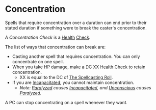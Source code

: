 # Concentration

Spells that require concentration over a duration can end prior to their stated duration if something were to break the caster's concentration.

A *Concentration Check* is a [Health](../../Player%20Characters/Attributes/Health.md) [Check](../../Game%20Procedures/Core%20Procedures/Check.md).

The list of ways that concentration can break are:

- Casting another spell that requires concentration. You can only concentrate on one spell.
- When you take [HP](../../Player%20Characters/Derived%20Statistics/Hit%20Points.md) damage, make a [DC](../../Game%20Procedures/Core%20Procedures/DC.md) XX [Health](../../Player%20Characters/Attributes/Health.md) [Check](../../Game%20Procedures/Core%20Procedures/Check.md) to retain concentration.
	- XX is equal to the DC of [The Spellcasting Roll](../Spellcasting/Spellcasting.md#The%20Spellcasting%20Roll).
- If you are [Incapacitated](../../Game%20Procedures/Conditions/Incapacitated.md), you cannot maintain concentration.
	- *Note: [Paralyzed](../../Game%20Procedures/Conditions/Paralyzed.md) causes [Incapacitated](../../Game%20Procedures/Conditions/Incapacitated.md), and [Unconscious](../../Game%20Procedures/Conditions/Unconscious.md) causes [Paralyzed](../../Game%20Procedures/Conditions/Paralyzed.md).*

A PC can stop concentrating on a spell whenever they want.
